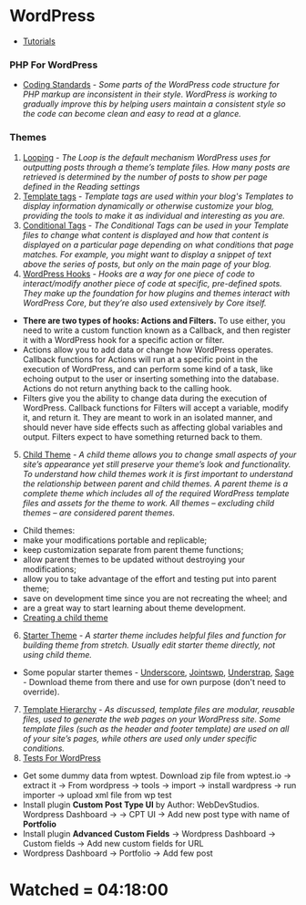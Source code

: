 # WordPress

 - [Tutorials](https://www.youtube.com/watch?v=-YUSCjWXSMk)

### PHP For WordPress

 - [Coding Standards](https://developer.wordpress.org/coding-standards/wordpress-coding-standards/php) - *Some parts of the WordPress code structure for PHP markup are inconsistent in their style. WordPress is working to gradually improve this by helping users maintain a consistent style so the code can become clean and easy to read at a glance.*


### Themes

 1. [Looping](https://codex.wordpress.org/The_Loop) - *The Loop is the default mechanism WordPress uses for outputting posts through a theme’s template files. How many posts are retrieved is determined by the number of posts to show per page defined in the Reading settings*
 2. [Template tags](https://codex.wordpress.org/Template_Tags) - *Template tags are used within your blog's Templates to display information dynamically or otherwise customize your blog, providing the tools to make it as individual and interesting as you are.*
 3. [Conditional Tags](https://codex.wordpress.org/Conditional_Tags) - *The Conditional Tags can be used in your Template files to change what content is displayed and how that content is displayed on a particular page depending on what conditions that page matches. For example, you might want to display a snippet of text above the series of posts, but only on the main page of your blog.*
 4. [WordPress Hooks](https://developer.wordpress.org/plugins/hooks/) - *Hooks are a way for one piece of code to interact/modify another piece of code at specific, pre-defined spots. They make up the foundation for how plugins and themes interact with WordPress Core, but they’re also used extensively by Core itself.*
  - **There are two types of hooks: Actions and Filters.** To use either, you need to write a custom function known as a Callback, and then register it with a WordPress hook for a specific action or filter.
  - Actions allow you to add data or change how WordPress operates. Callback functions for Actions will run at a specific point in the execution of WordPress, and can perform some kind of a task, like echoing output to the user or inserting something into the database. Actions do not return anything back to the calling hook.
  - Filters give you the ability to change data during the execution of WordPress. Callback functions for Filters will accept a variable, modify it, and return it. They are meant to work in an isolated manner, and should never have side effects such as affecting global variables and output. Filters expect to have something returned back to them.
 5. [Child Theme](https://developer.wordpress.org/themes/advanced-topics/child-themes/) - *A child theme allows you to change small aspects of your site’s appearance yet still preserve your theme’s look and functionality. To understand how child themes work it is first important to understand the relationship between parent and child themes. A parent theme is a complete theme which includes all of the required WordPress template files and assets for the theme to work. All themes – excluding child themes – are considered parent themes.*
  - Child themes:
   - make your modifications portable and replicable;
   - keep customization separate from parent theme functions;
   - allow parent themes to be updated without destroying your modifications;
   - allow you to take advantage of the effort and testing put into parent theme;
   - save on development time since you are not recreating the wheel; and
   - are a great way to start learning about theme development.
  - [Creating a child theme](https://developer.wordpress.org/themes/advanced-topics/child-themes/)
 6. [Starter Theme](https://www.wpbeginner.com/wp-themes/21-best-wordpress-starter-themes-for-developers/#:~:text=A%20WordPress%20starter%20theme%20is,or%20no%20styling%20at%20all.) - *A starter theme includes helpful files and function for building theme from stretch. Usually edit starter theme directly, not using child theme.*
 - Some popular starter themes - [Underscore](https://underscores.me/), [Jointswp](https://jointswp.com/), [Understrap](https://understrap.com/), [Sage](https://roots.io/sage/) - Download theme from there and use for own purpose (don't need to override).

 7. [Template Hierarchy](https://developer.wordpress.org/themes/basics/template-hierarchy/) - *As discussed, template files are modular, reusable files, used to generate the web pages on your WordPress site. Some template files (such as the header and footer template) are used on all of your site’s pages, while others are used only under specific conditions.*
 8. [Tests For WordPress](http://wptest.io/)
  - Get some dummy data from wptest. Download zip file from wptest.io -> extract it -> From wordpress -> tools -> import -> install wardpress -> run importer -> upload xml file from wp test
  - Install plugin **Custom Post Type UI** by Author: WebDevStudios. Wordpress Dashboard -> -> CPT UI -> Add new post type with name of **Portfolio**
  - Install plugin **Advanced Custom Fields** -> Wordpress Dashboard -> Custom fields -> Add new custom fields for URL
  - Wordpress Dashboard -> Portfolio -> Add few post






# Watched = 04:18:00
